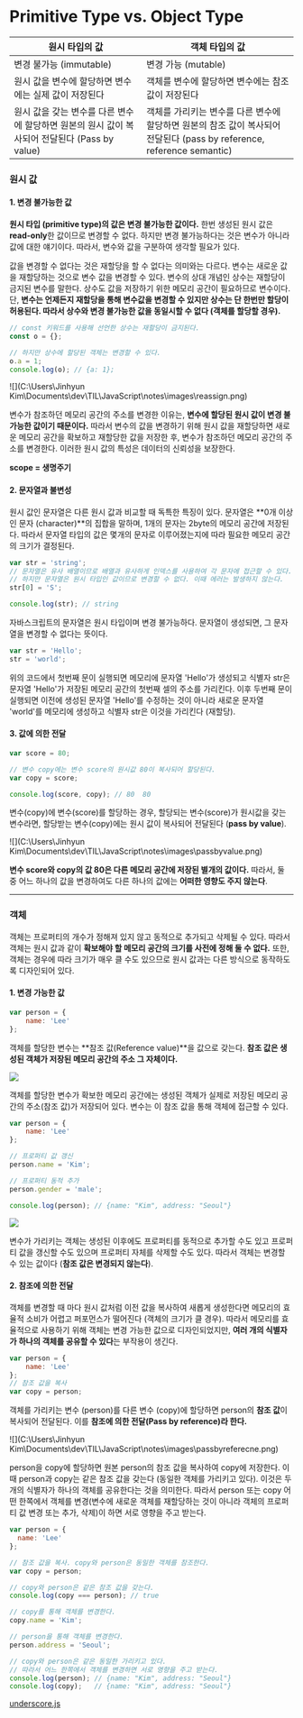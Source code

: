 # Primitive Type vs. Object Type

| 원시 타입의 값                                               | 객체 타입의 값                                               |
| ------------------------------------------------------------ | ------------------------------------------------------------ |
| 변경 불가능 (immutable)                                      | 변경 가능 (mutable)                                          |
| 원시 값을 변수에 할당하면 변수에는 실제 값이 저장된다        | 객체를 변수에 할당하면 변수에는 참조 값이 저장된다           |
| 원시 값을 갖는 변수를 다른 변수에 할당하면 원본의 원시 값이 복사되어 전달된다 (Pass by value) | 객체를 가리키는 변수를 다른 변수에 할당하면 원본의 참조 값이 복사되어 전달된다 (pass by reference, reference semantic) |



### 원시 값

#### 1. 변경 불가능한 값

**원시 타입 (primitive type)의 값은 변경 불가능한 값이다.** 한번 생성된 원시 값은 **read-only**한 값이므로 변경할 수 없다. 하지만 변경 불가능하다는 것은 변수가 아니라 값에 대한 얘기이다. 따라서, 변수와 값을 구분하여 생각할 필요가 있다.

값을 변경할 수 없다는 것은 재할당을 할 수 없다는 의미와는 다르다. 변수는 새로운 값을 재할당하는 것으로 변수 값을 변경할 수 있다. 변수의 상대 개념인 상수는 재할당이 금지된 변수를 말한다. 상수도 값을 저장하기 위한 메모리 공간이 필요하므로 변수이다. 단, **변수는 언제든지 재할당을 통해 변수값을 변경할 수 있지만 상수는 단 한번만 할당이 허용된다. 따라서 상수와 변경 불가능한 값을 동일시할 수 없다 (객체를 할당할 경우).**

```javascript
// const 키워드를 사용해 선언한 상수는 재할당이 금지된다.
const o = {};

// 하지만 상수에 할당된 객체는 변경할 수 있다.
o.a = 1;
console.log(o); // {a: 1};
```




![](C:\Users\Jinhyun Kim\Documents\dev\TIL\JavaScript\notes\images\reassign.png)

변수가 참조하던 메모리 공간의 주소를 변경한 이유는, **변수에 할당된 원시 값이 변경 불가능한 값이기 때문이다.** 따라서 변수의 값을 변경하기 위해 원시 값을 재할당하면 새로운 메모리 공간을 확보하고 재할당한 값을 저장한 후, 변수가 참조하던 메모리 공간의 주소를 변경한다. 이러한 원시 값의 특성은 데이터의 신뢰성을 보장한다. 

**scope = 생명주기**



#### 2. 문자열과 불변성

원시 값인 문자열은 다른 원시 값과 비교할 때 독특한 특징이 있다. 문자열은 **0개 이상인 문자 (character)**의 집합을 말하며, 1개의 문자는 2byte의 메모리 공간에 저장된다. 따라서 문자열 타입의 값은 몇개의 문자로 이루어졌는지에 따라 필요한 메모리 공간의 크기가 결정된다.



```javascript
var str = 'string';
// 문자열은 유사 배열이므로 배열과 유사하게 인덱스를 사용하여 각 문자에 접근할 수 있다.
// 하지만 문자열은 원시 타입인 값이므로 변경할 수 없다. 이때 에러는 발생하지 않는다.
str[0] = 'S';

console.log(str); // string
```

자바스크립트의 문자열은 원시 타입이며 변경 불가능하다. 문자열이 생성되면, 그 문자열을 변경할 수 없다는 뜻이다.



```javascript
var str = 'Hello';
str = 'world';
```

위의 코드에서 첫번째 문이 실행되면 메모리에 문자열 'Hello'가 생성되고 식별자 str은 문자열 'Hello'가 저장된 메모리 공간의 첫번째 셀의 주소를 가리킨다. 이후 두번째 문이 실행되면 이전에 생성된 문자열 'Hello'를 수정하는 것이 아니라 새로운 문자열 'world'를 메모리에 생성하고 식별자 str은 이것을 가리킨다 (재할당).



#### 3. 값에 의한 전달

```javascript
var score = 80;

// 변수 copy에는 변수 score의 원시값 80이 복사되어 할당된다.
var copy = score;

console.log(score, copy); // 80  80
```

변수(copy)에 변수(score)를 할당하는 경우, 할당되는 변수(score)가 원시값을 갖는 변수라면, 할당받는 변수(copy)에는 원시 값이 복사되어 전달된다 (**pass by value**).

![](C:\Users\Jinhyun Kim\Documents\dev\TIL\JavaScript\notes\images\passbyvalue.png)

**변수 score와 copy의 값 80은 다른 메모리 공간에 저장된 별개의 값이다.** 따라서, 둘 중 어느 하나의 값을 변경하여도 다른 하나의 값에는 **어떠한 영향도 주지 않는다**.



---

### 객체

객체는 프로퍼티의 개수가 정해져 있지 않고 동적으로 추가되고 삭제될 수 있다. 따라서 객체는 원시 값과 같이 **확보해야 할 메모리 공간의 크기를 사전에 정해 둘 수 없다.** 또한, 객체는 경우에 따라 크기가 매우 클 수도 있으므로 원시 값과는 다른 방식으로 동작하도록 디자인되어 있다.

#### 1. 변경 가능한 값

```javascript
var person = {
    name: 'Lee'
};
```

객체를 할당한 변수는 **참조 값(Reference value)**을 값으로 갖는다. **참조 값은 생성된 객체가 저장된 메모리 공간의 주소 그 자체이다.**

![](./images/referenceValue.png)

객체를 할당한 변수가 확보한 메모리 공간에는 생성된 객체가 실제로 저장된 메모리 공간의 주소(참조 값)가 저장되어 있다. 변수는 이 참조 값을 통해 객체에 접근할 수 있다.



``` javascript
var person = {
    name: 'Lee'
};

// 프로퍼티 값 갱신
person.name = 'Kim';

// 프로퍼티 동적 추가
person.gender = 'male';

console.log(person); // {name: "Kim", address: "Seoul"}
```

![](./images/referenceValue2.png)

변수가 가리키는 객체는 생성된 이후에도 프로퍼티를 동적으로 추가할 수도 있고 프로퍼티 값을 갱신할 수도 있으며 프로퍼티 자체를 삭제할 수도 있다. 따라서 객체는 변경할 수 있는 값이다 (**참조 값은 변경되지 않는다**).



#### 2. 참조에 의한 전달

객체를 변경할 때 마다 원시 값처럼 이전 값을 복사하여 새롭게 생성한다면 메모리의 효율적 소비가 어렵고 퍼포먼스가 떨어진다 (객체의 크기가 클 경우). 따라서 메모리를 효율적으로 사용하기 위해 객체는 변경 가능한 값으로 디자인되었지만,  **여러 개의 식별자가 하나의 객체를 공유할 수 있다**는 부작용이 생긴다.

```javascript
var person = {
    name: 'Lee'
};
// 참조 값을 복사
var copy = person;
```

객체를 가리키는 변수 (person)를 다른 변수 (copy)에 할당하면 person의 **참조 값**이 복사되어 전달된다. 이를 **참조에 의한 전달(Pass by reference)라 한다.**

![](C:\Users\Jinhyun Kim\Documents\dev\TIL\JavaScript\notes\images\passbyreferecne.png)

person을 copy에 할당하면 원본 person의 참조 값을 복사하여 copy에 저장한다. 이때 person과 copy는 같은 참조 값을 갖는다 (동일한 객체를 가리키고 있다). 이것은 두개의 식별자가 하나의 객체를 공유한다는 것을 의미한다. 따라서 person 또는 copy 어떤 한쪽에서 객체를 변경(변수에 새로운 객체를 재할당하는 것이 아니라 객체의 프로퍼티 값 변경 또는 추가, 삭제)이 하면 서로 영향을 주고 받는다.

```javascript
var person = {
  name: 'Lee'
};

// 참조 값을 복사. copy와 person은 동일한 객체를 참조한다.
var copy = person;

// copy와 person은 같은 참조 값을 갖는다.
console.log(copy === person); // true

// copy를 통해 객체를 변경한다.
copy.name = 'Kim';

// person을 통해 객체를 변경한다.
person.address = 'Seoul';

// copy와 person은 같은 동일한 가리키고 있다.
// 따라서 어느 한쪽에서 객체를 변경하면 서로 영향을 주고 받는다.
console.log(person); // {name: "Kim", address: "Seoul"}
console.log(copy);   // {name: "Kim", address: "Seoul"}
```

[underscore.js](https://underscorejs.org/)


